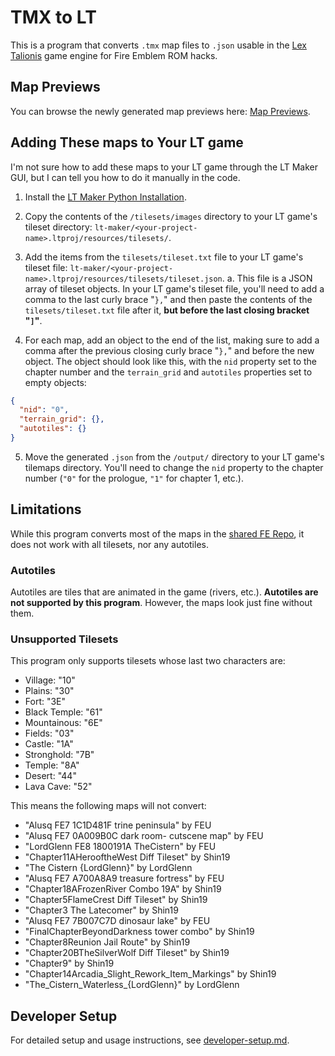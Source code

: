 # TMX to LT

This is a program that converts `.tmx` map files to `.json` usable in the [Lex Talionis](https://gitlab.com/rainlash/lt-maker) game engine for Fire Emblem ROM hacks.

## Map Previews

You can browse the newly generated map previews here: [Map Previews](maps-preview.md).

## Adding These maps to Your LT game

I'm not sure how to add these maps to your LT game through the LT Maker GUI, but I can tell you how to do it manually in the code.

1. Install the [LT Maker Python Installation](https://lt-maker.readthedocs.io/en/latest/source/getting_started/Python-Installation.html#pyinstall).

2. Copy the contents of the `/tilesets/images` directory to your LT game's tileset directory: `lt-maker/<your-project-name>.ltproj/resources/tilesets/`.

3. Add the items from the `tilesets/tileset.txt` file to your LT game's tileset file: `lt-maker/<your-project-name>.ltproj/resources/tilesets/tileset.json`.
  a. This file is a JSON array of tileset objects. In your LT game's tileset file, you'll need to add a comma to the last curly brace "`},`" and then paste the contents of the `tilesets/tileset.txt` file after it, **but before the last closing bracket "`]`"**.

4. For each map, add an object to the end of the list, making sure to add a comma after the previous closing curly brace "`},`" and before the new object. The object should look like this, with the `nid` property set to the chapter number and the `terrain_grid` and `autotiles` properties set to empty objects:

```json
{
  "nid": "0",
  "terrain_grid": {},
  "autotiles": {}
}
```

5. Move the generated `.json` from the `/output/` directory to your LT game's tilemaps directory. You'll need to change the `nid` property to the chapter number (`"0"` for the prologue, `"1"` for chapter 1, etc.).

## Limitations

While this program converts most of the maps in the [shared FE Repo](https://github.com/Klokinator/FE-Repo), it does not work with all tilesets, nor any autotiles.

### Autotiles

Autotiles are tiles that are animated in the game (rivers, etc.). **Autotiles are not supported by this program**. However, the maps look just fine without them.

### Unsupported Tilesets

This program only supports tilesets whose last two characters are:

- Village: "10"
- Plains: "30"
- Fort: "3E"
- Black Temple: "61"
- Mountainous: "6E"
- Fields: "03"
- Castle: "1A"
- Stronghold: "7B"
- Temple: "8A"
- Desert: "44"
- Lava Cave: "52"

This means the following maps will not convert:

- "Alusq FE7 1C1D481F trine peninsula" by FEU
- "Alusq FE7 0A009B0C dark room- cutscene map" by FEU
- "LordGlenn FE8 1800191A TheCistern" by FEU
- "Chapter11AHerooftheWest Diff Tileset" by Shin19
- "The Cistern {LordGlenn}" by LordGlenn
- "Alusq FE7 A700A8A9 treasure fortress" by FEU
- "Chapter18AFrozenRiver Combo 19A" by Shin19
- "Chapter5FlameCrest Diff Tileset" by Shin19
- "Chapter3 The Latecomer" by Shin19
- "Alusq FE7 7B007C7D dinosaur lake" by FEU
- "FinalChapterBeyondDarkness tower combo" by Shin19
- "Chapter8Reunion Jail Route" by Shin19
- "Chapter20BTheSilverWolf Diff Tileset" by Shin19
- "Chapter9" by Shin19
- "Chapter14Arcadia_Slight_Rework_Item_Markings" by Shin19
- "The_Cistern_Waterless_{LordGlenn}" by LordGlenn

## Developer Setup

For detailed setup and usage instructions, see [developer-setup.md](developer-setup.md).
